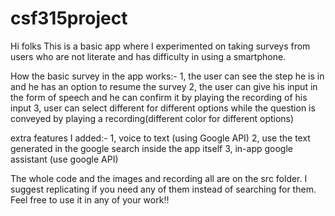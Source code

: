 # csf315project

Hi folks
This is a basic app where I experimented on taking surveys from users who are not literate and has difficulty in using a smartphone.



How the basic survey in the app works:-
1, the user can see the step he is in and he has an option to resume the survey
2, the user can give his input in the form of speech and he can confirm it by playing the recording of his input
3, user can select different for different options while the question is conveyed by playing a recording(different color for different options)


extra features I added:-
1, voice to text (using Google API)
2, use the text generated in the google search inside the app itself
3, in-app google assistant (use google API)

The whole code and the images and recording all are on the src folder. 
I suggest replicating if you need any of them instead of searching for them.
Feel free to use it in any of your work!!
